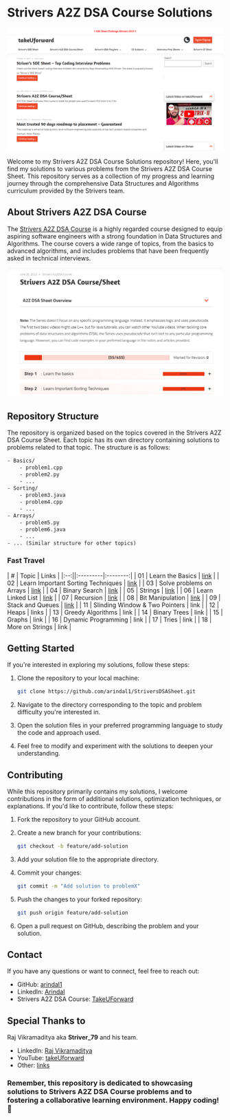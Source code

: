 # Strivers A2Z DSA Course Solutions

![Strivers A2Z DSA Course](Resources/ss1.png)

Welcome to my Strivers A2Z DSA Course Solutions repository! Here, you'll find my solutions to various problems from the Strivers A2Z DSA Course Sheet. This repository serves as a collection of my progress and learning journey through the comprehensive Data Structures and Algorithms curriculum provided by the Strivers team.

## About Strivers A2Z DSA Course

The [Strivers A2Z DSA Course](https://takeuforward.org/strivers-a2z-dsa-course/strivers-a2z-dsa-course-sheet-2/) is a highly regarded course designed to equip aspiring software engineers with a strong foundation in Data Structures and Algorithms. The course covers a wide range of topics, from the basics to advanced algorithms, and includes problems that have been frequently asked in technical interviews.

![Strivers A2Z DSA Course](Resources/ss2.png)

## Repository Structure

The repository is organized based on the topics covered in the Strivers A2Z DSA Course Sheet. Each topic has its own directory containing solutions to problems related to that topic. The structure is as follows:

```
- Basics/
    - problem1.cpp
    - problem2.py
    - ...
- Sorting/
    - problem3.java
    - problem4.cpp
    - ...
- Arrays/
    - problem5.py
    - problem6.java
    - ...
- ... (Similar structure for other topics)
```

### Fast Travel

| #  | Topic | Links |
|:--:||:---------|:--------:|
| 01 | Learn the Basics | [link](https://github.com/arindal1/StriversDSASheet/tree/main/1.%20Basics) |
| 02 | Learn Important Sorting Techniques | [link](https://github.com/arindal1/StriversDSASheet/tree/main/2.Sorting) |
| 03 | Solve problems on Arrays | [link](https://github.com/arindal1/StriversDSASheet/tree/main/3.%20Arrays) |
| 04 | Binary Search | [link](https://github.com/arindal1/StriversDSASheet/tree/main/4.%20Binary%20Search) |
| 05 | Strings | [link](https://github.com/arindal1/StriversDSASheet/tree/main/5.%20Strings) |
| 06 | Learn Linked List | [link](https://github.com/arindal1/StriversDSASheet/tree/main/6.%20Linked%20Lists) |
| 07 | Recursion | [link](https://github.com/arindal1/StriversDSASheet/tree/main/7.%20Recursion) |
| 08 | Bit Manipulation | [link](https://github.com/arindal1/StriversDSASheet/tree/main/8.%20Bit%20Manipulation) |
| 09 | Stack and Queues | [link](https://github.com/arindal1/StriversDSASheet/tree/main/9.%20Stack%20%26%20Queues) |
| 11 | Slinding Window & Two Pointers | link |
| 12 | Heaps | links |
| 13 | Greedy Algorithms | link |
| 14 | Binary Trees | link |
| 15 | Graphs | link |
| 16 | Dynamic Programming | link |
| 17 | Tries | link |
| 18 | More on Strings | link |

## Getting Started

If you're interested in exploring my solutions, follow these steps:

1. Clone the repository to your local machine:

   ```bash
   git clone https://github.com/arindal1/StriversDSASheet.git
   ```

2. Navigate to the directory corresponding to the topic and problem difficulty you're interested in.

3. Open the solution files in your preferred programming language to study the code and approach used.

4. Feel free to modify and experiment with the solutions to deepen your understanding.

## Contributing

While this repository primarily contains my solutions, I welcome contributions in the form of additional solutions, optimization techniques, or explanations. If you'd like to contribute, follow these steps:

1. Fork the repository to your GitHub account.

2. Create a new branch for your contributions:

   ```bash
   git checkout -b feature/add-solution
   ```

3. Add your solution file to the appropriate directory.

4. Commit your changes:

   ```bash
   git commit -m "Add solution to problemX"
   ```

5. Push the changes to your forked repository:

   ```bash
   git push origin feature/add-solution
   ```

6. Open a pull request on GitHub, describing the problem and your solution.

## Contact

If you have any questions or want to connect, feel free to reach out:

- GitHub: [arindal1](https://github.com/arindal1)
- LinkedIn: [Arindal](https://www.linkedin.com/in/arindalchar/)
- Strivers A2Z DSA Course: [TakeUForward](http://takeuforward.org/)

## Special Thanks to

Raj Vikramaditya aka **Striver_79** and his team.
- LinkedIn: [Raj Vikramaditya](https://www.linkedin.com/in/rajstriver/)
- YouTube: [takeUforward](https://www.youtube.com/channel/UCJskGeByzRRSvmOyZOz61ig?sub_confirmation=1)
- Other: [links](https://linktr.ee/takeUforward)

### Remember, this repository is dedicated to showcasing solutions to Strivers A2Z DSA Course problems and to fostering a collaborative learning environment. Happy coding! 🚀

